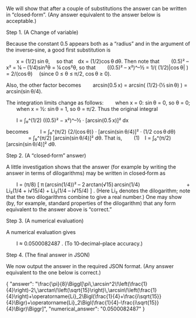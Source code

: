 We will show that after a couple of substitutions the answer can be written in “closed‐form”. (Any answer equivalent to the answer below is acceptable.)

Step 1. (A Change of variable)

Because the constant 0.5 appears both as a “radius” and in the argument of the inverse‐sine, a good first substitution is

  x = (1/2) sin θ,  so that dx = (1/2)cos θ dθ.
Then note that
  (0.5)² – x² = ¼ – (1/4)sin²θ = ¼ cos²θ,
so that
  ((0.5)² – x²)^–½ = 1/( (1/2)|cos θ| ) = 2/(cos θ)  (since 0 ≤ θ ≤ π/2, cos θ ≥ 0).

Also, the other factor becomes
  arcsin(0.5 x) = arcsin( (1/2)·(½ sin θ) ) = arcsin(sin θ/4).

The integration limits change as follows:
  when x = 0: sin θ = 0, so θ = 0;
  when x = ½: sin θ = 1, so θ = π/2.
Thus the original integral

  I = ∫₀^(1/2) ((0.5)² − x²)^–½ · [arcsin(0.5 x)]² dx

becomes
  I = ∫₀^(π/2) {2/(cos θ)} · [arcsin(sin θ/4)]² · (1/2 cos θ dθ)
     = ∫₀^(π/2) [arcsin(sin θ/4)]² dθ.
That is,
  (1) I = ∫₀^(π/2) [arcsin(sin θ/4)]² dθ.

Step 2. (A “closed‐form” answer)

A little investigation shows that the answer (for example by writing the answer in terms of dilogarithms) may be written in closed‐form as

  I = (π/8) [ π (arcsin(1/4))² – 2 arctan(√15) arcsin(1/4)
          + Li₂(1/4 + i√15/4) + Li₂(1/4 – i√15/4) ] .
(Here Li₂ denotes the dilogarithm; note that the two dilogarithms combine to give a real number.) One may show (by, for example, standard properties of the dilogarithm) that any form equivalent to the answer above is “correct.”

Step 3. (A numerical evaluation)

A numerical evaluation gives

  I ≈ 0.0500082487 .
(To 10‐decimal–place accuracy.)

Step 4. (The final answer in JSON)

We now output the answer in the required JSON format. (Any answer equivalent to the one below is correct.)

{
"answer": "\\frac{\\pi}{8}\\Biggl[\\pi\\,\\arcsin^2\\!\\left(\\frac{1}{4}\\right)-2\\,\\arctan\\!\\left(\\sqrt{15}\\right)\\,\\arcsin\\!\\left(\\frac{1}{4}\\right)+\\operatorname{Li}_2\\Bigl(\\frac{1}{4}+\\frac{i\\sqrt{15}}{4}\\Bigr)+\\operatorname{Li}_2\\Bigl(\\frac{1}{4}-\\frac{i\\sqrt{15}}{4}\\Bigr)\\Biggr]",
"numerical_answer": "0.0500082487"
}